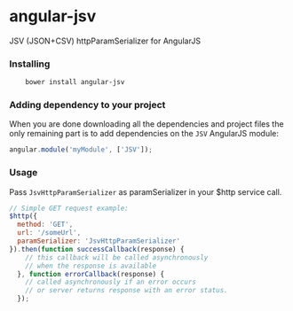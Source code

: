 # angular-jsv
JSV (JSON+CSV) httpParamSerializer for AngularJS

### Installing

```bash
    bower install angular-jsv
```

### Adding dependency to your project

When you are done downloading all the dependencies and project files the only remaining part is to add dependencies on the `JSV` AngularJS module:

```js
angular.module('myModule', ['JSV']);
```

### Usage

Pass `JsvHttpParamSerializer` as paramSerializer in your $http service call.

```js
// Simple GET request example:
$http({
  method: 'GET',
  url: '/someUrl',
  paramSerializer: 'JsvHttpParamSerializer'
}).then(function successCallback(response) {
    // this callback will be called asynchronously
    // when the response is available
  }, function errorCallback(response) {
    // called asynchronously if an error occurs
    // or server returns response with an error status.
  });
```